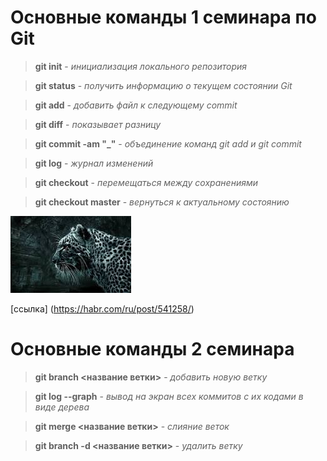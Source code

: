 # **Основные команды 1 семинара по Git**

> **git init** - *инициализация локального репозитория*

> **git status** - *получить информацию о текущем состоянии Git*

> **git add** - *добавить файл к следующему commit*

> **git diff** - *показывает разницу*

> **git commit -am "_"** - *объединение команд git add и git commit*

> **git log** - *журнал изменений*

> **git checkout** - *перемещаться между сохранениями*

> **git checkout master** - *вернуться к актуальному состоянию*

![картинка](/images%201.jpg)

[ссылка] (https://habr.com/ru/post/541258/)

# **Основные команды 2 семинара**

> **git branch <название ветки>** - *добавить новую ветку*

> **git log --graph** - *вывод на  экран всех коммитов с их кодами в виде дерева*

> **git merge <название ветки>** - *слияние веток*

> **git branch -d <название ветки>** - *удалить ветку*

